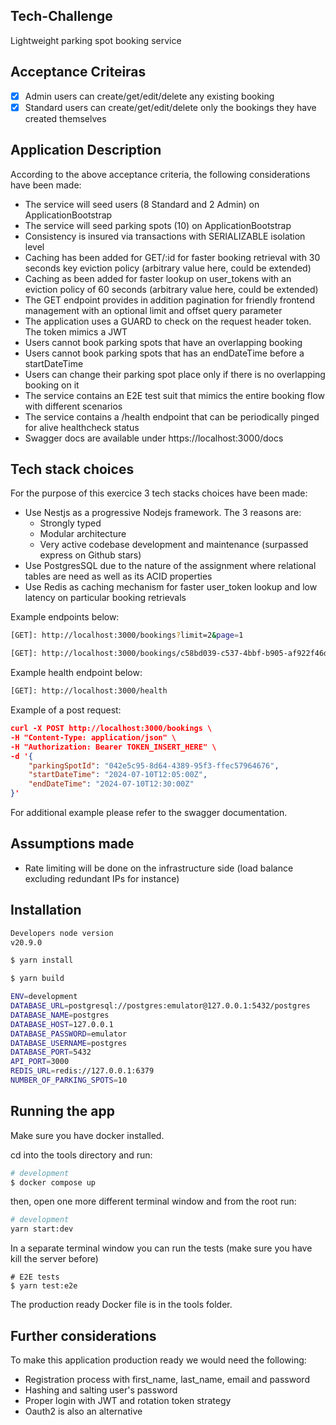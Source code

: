 ## Tech-Challenge

Lightweight parking spot booking service

## Acceptance Criteiras

-   [x] Admin users can create/get/edit/delete any existing booking
-   [x] Standard users can create/get/edit/delete only the bookings they have created themselves

## Application Description

According to the above acceptance criteria, the following considerations have been made:

-   The service will seed users (8 Standard and 2 Admin) on ApplicationBootstrap
-   The service will seed parking spots (10) on ApplicationBootstrap
-   Consistency is insured via transactions with SERIALIZABLE isolation level
-   Caching has been added for GET/:id for faster booking retrieval with 30 seconds key eviction policy (arbitrary value here, could be extended)
-   Caching as been added for faster lookup on user_tokens with an eviction policy of 60 seconds (arbitrary value here, could be extended)
-   The GET endpoint provides in addition pagination for friendly frontend management with an optional limit and offset query parameter
-   The application uses a GUARD to check on the request header token. The token mimics a JWT
-   Users cannot book parking spots that have an overlapping booking
-   Users cannot book parking spots that has an endDateTime before a startDateTime
-   Users can change their parking spot place only if there is no overlapping booking on it
-   The service contains an E2E test suit that mimics the entire booking flow with different scenarios
-   The service contains a /health endpoint that can be periodically pinged for alive healthcheck status
-   Swagger docs are available under https://localhost:3000/docs

## Tech stack choices

For the purpose of this exercice 3 tech stacks choices have been made:

-   Use Nestjs as a progressive Nodejs framework. The 3 reasons are:
    -   Strongly typed
    -   Modular architecture
    -   Very active codebase development and maintenance (surpassed express on Github stars)
-   Use PostgresSQL due to the nature of the assignment where relational tables are need as well as its ACID properties
-   Use Redis as caching mechanism for faster user_token lookup and low latency on particular booking retrievals

Example endpoints below:

```bash
[GET]: http://localhost:3000/bookings?limit=2&page=1
```

```bash
[GET]: http://localhost:3000/bookings/c58bd039-c537-4bbf-b905-af922f46d3d1
```

Example health endpoint below:

```bash
[GET]: http://localhost:3000/health
```

Example of a post request:

```json
curl -X POST http://localhost:3000/bookings \
-H "Content-Type: application/json" \
-H "Authorization: Bearer TOKEN_INSERT_HERE" \
-d '{
    "parkingSpotId": "042e5c95-8d64-4389-95f3-ffec57964676",
    "startDateTime": "2024-07-10T12:05:00Z",
    "endDateTime": "2024-07-10T12:30:00Z"
}'
```

For additional example please refer to the swagger documentation.

## Assumptions made

-   Rate limiting will be done on the infrastructure side (load balance excluding redundant IPs for instance)

## Installation

```bash
Developers node version
v20.9.0
```

```bash
$ yarn install
```

```bash
$ yarn build
```

```bash
ENV=development
DATABASE_URL=postgresql://postgres:emulator@127.0.0.1:5432/postgres
DATABASE_NAME=postgres
DATABASE_HOST=127.0.0.1
DATABASE_PASSWORD=emulator
DATABASE_USERNAME=postgres
DATABASE_PORT=5432
API_PORT=3000
REDIS_URL=redis://127.0.0.1:6379
NUMBER_OF_PARKING_SPOTS=10
```

## Running the app

Make sure you have docker installed.

cd into the tools directory and run:

```bash
# development
$ docker compose up
```

then, open one more different terminal window and from the root run:

```bash
# development
yarn start:dev
```

In a separate terminal window you can run the tests (make sure you have kill the server before)

```
# E2E tests
$ yarn test:e2e
```

The production ready Docker file is in the tools folder.

## Further considerations

To make this application production ready we would need the following:

-   Registration process with first_name, last_name, email and password
-   Hashing and salting user's password
-   Proper login with JWT and rotation token strategy
-   Oauth2 is also an alternative
